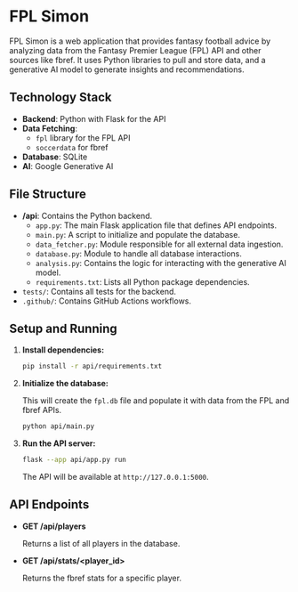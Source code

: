 # FPL Simon

FPL Simon is a web application that provides fantasy football advice by analyzing data from the Fantasy Premier League (FPL) API and other sources like fbref. It uses Python libraries to pull and store data, and a generative AI model to generate insights and recommendations.

## Technology Stack

- **Backend**: Python with Flask for the API
- **Data Fetching**:
    - `fpl` library for the FPL API
    - `soccerdata` for fbref
- **Database**: SQLite
- **AI**: Google Generative AI

## File Structure

- **/api**: Contains the Python backend.
  - `app.py`: The main Flask application file that defines API endpoints.
  - `main.py`: A script to initialize and populate the database.
  - `data_fetcher.py`: Module responsible for all external data ingestion.
  - `database.py`: Module to handle all database interactions.
  - `analysis.py`: Contains the logic for interacting with the generative AI model.
  - `requirements.txt`: Lists all Python package dependencies.
- `tests/`: Contains all tests for the backend.
- `.github/`: Contains GitHub Actions workflows.

## Setup and Running

1.  **Install dependencies:**

    ```bash
    pip install -r api/requirements.txt
    ```

2.  **Initialize the database:**

    This will create the `fpl.db` file and populate it with data from the FPL and fbref APIs.

    ```bash
    python api/main.py
    ```

3.  **Run the API server:**

    ```bash
    flask --app api/app.py run
    ```

    The API will be available at `http://127.0.0.1:5000`.

## API Endpoints

-   **GET /api/players**

    Returns a list of all players in the database.

-   **GET /api/stats/<player_id>**

    Returns the fbref stats for a specific player.